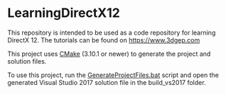 # LearningDirectX12
This repository is intended to be used as a code repository for learning DirectX 12. The tutorials can be found on https://www.3dgep.com

This project uses [CMake](https://cmake.org/) (3.10.1 or newer) to generate the project and solution files. 

To use this project, run the [GenerateProjectFiles.bat](GenerateProjectFiles.bat) script and open the generated Visual Studio 2017 solution file in the build_vs2017 folder.